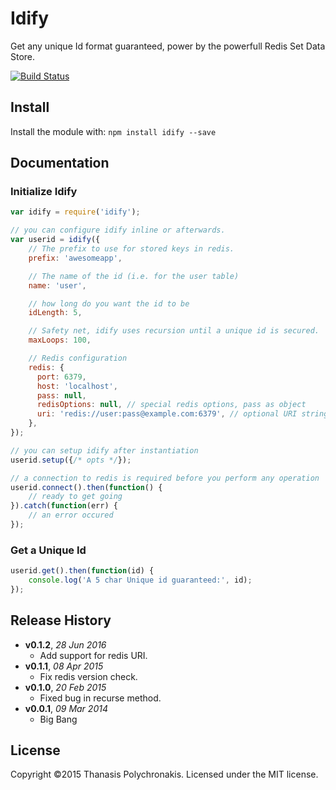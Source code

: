 # Idify

Get any unique Id format guaranteed, power by the powerfull Redis Set Data Store.

[![Build Status](https://secure.travis-ci.org/thanpolas/idify.png?branch=master)](http://travis-ci.org/thanpolas/idify)

## Install

Install the module with: `npm install idify --save`

## Documentation


### Initialize Idify

```js
var idify = require('idify');

// you can configure idify inline or afterwards.
var userid = idify({
    // The prefix to use for stored keys in redis.
    prefix: 'awesomeapp',

    // The name of the id (i.e. for the user table)
    name: 'user',

    // how long do you want the id to be
    idLength: 5,

    // Safety net, idify uses recursion until a unique id is secured.
    maxLoops: 100,

    // Redis configuration
    redis: {
      port: 6379,
      host: 'localhost',
      pass: null,
      redisOptions: null, // special redis options, pass as object
      uri: 'redis://user:pass@example.com:6379', // optional URI string
    },
});

// you can setup idify after instantiation
userid.setup({/* opts */});

// a connection to redis is required before you perform any operation
userid.connect().then(function() {
    // ready to get going
}).catch(function(err) {
    // an error occured
});
```

### Get a Unique Id

```js
userid.get().then(function(id) {
    console.log('A 5 char Unique id guaranteed:', id);
});
```



## Release History

- **v0.1.2**, *28 Jun 2016*
    - Add support for redis URI.
- **v0.1.1**, *08 Apr 2015*
    - Fix redis version check.
- **v0.1.0**, *20 Feb 2015*
    - Fixed bug in recurse method.
- **v0.0.1**, *09 Mar 2014*
    - Big Bang

## License
Copyright ©2015 Thanasis Polychronakis. Licensed under the MIT license.

[express]: expressjs.com
[kansas]: https://github.com/thanpolas/kansas
